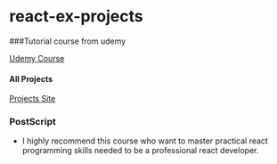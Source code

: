 # react-ex-projects

###Tutorial course from udemy

[Udemy Course](https://www.udemy.com/course/react-tutorial-and-projects-course/?referralCode=FEE6A921AF07E2563CEF)

#### All Projects

[Projects Site](https://react-projects.netlify.app/)

### PostScript

- I highly recommend this course who want to master practical react programming skills needed to be a professional react developer.
